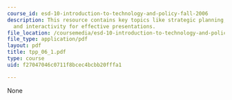 ```yaml
---
course_id: esd-10-introduction-to-technology-and-policy-fall-2006
description: This resource contains key topics like strategic planning, fine tuning
  and interactivity for effective presentations.
file_location: /coursemedia/esd-10-introduction-to-technology-and-policy-fall-2006/f27047046c0711f8bcec4bcbb20fffa1_tpp_06_1.pdf
file_type: application/pdf
layout: pdf
title: tpp_06_1.pdf
type: course
uid: f27047046c0711f8bcec4bcbb20fffa1

---
```

None